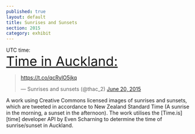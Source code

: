 ```yaml
---
published: true
layout: default
title: Sunrises and Sunsets
section: 2015
category: exhibit
---
```


UTC time: <span id="UTC_za00"></span><br/>
<a href="https://time.is/Auckland,_Auckland" id="time_is_link" rel="nofollow" style="font-size:36px">Time in Auckland:</a>
<span id="Auckland__Auckland_z901" style="font-size:36px"></span>
<script src="https://widget.time.is/en_gb.js"></script>
<script>
time_is_widget.init({Auckland__Auckland_z901:{template:"TIME<br/>SUN", sun_format:"Sunrise: srhour:srminute Sunset: sshour:ssminute", coords:"-36.8666700,174.7666700"}});
</script>

<blockquote class="twitter-tweet" lang="en"><p lang="und" dir="ltr"><a href="https://t.co/qcRylO5jkq">https://t.co/qcRylO5jkq</a></p>&mdash; Sunrises and sunsets (@thac_2) <a href="https://twitter.com/thac_2/status/612113760010899456">June 20, 2015</a></blockquote>
<script async src="//platform.twitter.com/widgets.js" charset="utf-8"></script>

A work using Creative Commons licensed images of sunrises and sunsets, which are tweeted in accordance to New Zealand Standard Time (A sunrise in the morning, a sunset in the afternoon). The work utilises the [Time.is][time] developer API by Even Scharning to determine the time of sunrise/sunset in Auckland.
